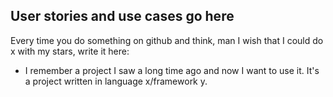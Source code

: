 ## User stories and use cases go here

Every time you do something on github and think, man I wish that I could do x with my stars, write it here:

- I remember a project I saw a long time ago and now I want to use it. It's a project written in language x/framework y.
